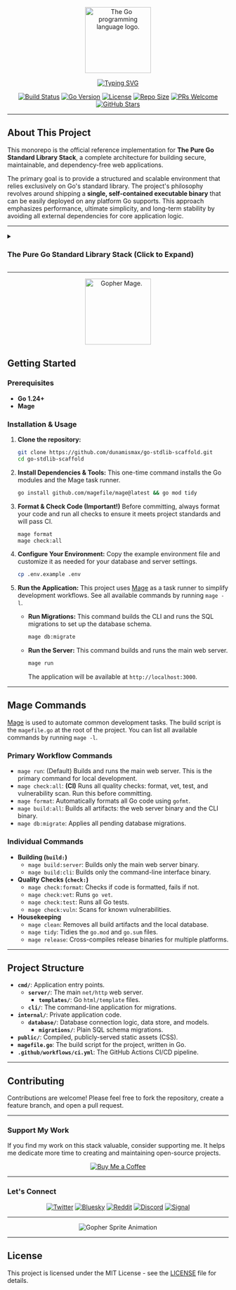 <p align="center">
  <img src="https://upload.wikimedia.org/wikipedia/commons/thumb/0/05/Go_Logo_Blue.svg/1920px-Go_Logo_Blue.svg.png" alt="The Go programming language logo." width="150"/>
</p>

<p align="center">
  <a href="https://github.com/dunamismax/go-stdlib-scaffold">
    <img src="https://readme-typing-svg.demolab.com/?font=Fira+Code&size=24&pause=1000&color=00ADD8&center=true&vCenter=true&width=800&lines=The+Pure+Go+Standard+Library+Stack;Official+Reference+Implementation;Go+%2B+net/http+%2B+database/sql;Mage+and+SQLite;Simple%2C+Performant%2C+and+Maintainable." alt="Typing SVG" />
  </a>
</p>

<p align="center">
  <a href="https://github.com/dunamismax/go-stdlib-scaffold/actions/workflows/ci.yml"><img src="https://github.com/dunamismax/go-stdlib-scaffold/actions/workflows/ci.yml/badge.svg" alt="Build Status"></a>
  <a href="https://go.dev/"><img src="https://img.shields.io/badge/Go-1.24+-00ADD8.svg" alt="Go Version"></a>
  <a href="https://img.shields.io/github/license/dunamismax/go-stdlib-scaffold"><img src="https://img.shields.io/github/license/dunamismax/go-stdlib-scaffold" alt="License"></a>
  <a href="https://img.shields.io/github/repo-size/dunamismax/go-stdlib-scaffold"><img src="https://img.shields.io/github/repo-size/dunamismax/go-stdlib-scaffold" alt="Repo Size"></a>
  <a href="https://github.com/dunamismax/go-stdlib-scaffold/pulls"><img src="https://img.shields.io/badge/PRs-welcome-brightgreen.svg" alt="PRs Welcome"></a>
  <a href="https://github.com/dunamismax/go-stdlib-scaffold/stargazers"><img src="https://img.shields.io/github/stars/dunamismax/go-stdlib-scaffold" alt="GitHub Stars"></a>
</p>

---

## About This Project

This monorepo is the official reference implementation for **The Pure Go Standard Library Stack**, a complete architecture for building secure, maintainable, and dependency-free web applications.

The primary goal is to provide a structured and scalable environment that relies exclusively on Go's standard library. The project's philosophy revolves around shipping a **single, self-contained executable binary** that can be easily deployed on any platform Go supports. This approach emphasizes performance, ultimate simplicity, and long-term stability by avoiding all external dependencies for core application logic.

---

<details>
<summary><h3>The Pure Go Standard Library Stack (Click to Expand)</h3></summary>

# The Pure Go Standard Library Stack

---

This stack represents a minimalist, robust architecture for building secure and performant web applications. It is composed entirely of a Go backend that leverages the standard library, removing all external dependencies. The stack prioritizes ultimate simplicity, zero-dependency deployment, and long-term stability by relying exclusively on Go's continuously evolving native capabilities. The frontend is reduced to plain HTML and CSS, with no JavaScript.

---

### **Frontend**

The frontend architecture is intentionally simplified to its core components, delivering a fast, accessible, and extremely maintainable user experience by avoiding all client-side scripting and build tools.

- [**Go `html/template`**](https://pkg.go.dev/html/template)
    - **Role:** Secure HTML Templating.
    - **Description:** Go's standard library for server-side HTML rendering. It provides automatic, context-aware escaping to prevent Cross-Site Scripting (XSS). As of Go 1.24, it also supports `range-over-func` and `range-over-int`, allowing for more flexible iteration patterns directly within templates.
- [**Plain CSS**](https://developer.mozilla.org/en-US/docs/Web/CSS)
    - **Role:** Styling.
    - **Description:** A standard, handwritten CSS file served as a static asset. This approach removes the need for pre-processors or build steps, maximizing simplicity and performance.

---

### **Backend**

A lean, highly performant, and secure backend service architected using only the Go standard library for maximum stability and minimal attack surface.

- [**Go (1.24+)**](https://go.dev/doc/)
    - **Role:** Backend Language.
    - **Description:** A statically typed, compiled language known for performance, concurrency, and simplicity. The Go 1.22+ `for` loop semantics prevent common concurrency bugs by creating new variables for each iteration. It compiles to a single, dependency-free binary, streamlining deployment.
- [**`net/http`**](https://pkg.go.dev/net/http)
    - **Role:** Web Server & Advanced Routing.
    - **Description:** The standard library's package for all HTTP-related tasks. As of Go 1.22, the `http.ServeMux` includes an enhanced request router that supports method-based routing (e.g., `POST /items`) and wildcards (e.g., `/items/{id}`), removing the need for third-party frameworks. Path values are easily accessed via `r.PathValue("id")`.
- [**Custom Validation Functions**](https://www.alexedwards.net/blog/validation-snippets-for-go)
    - **Role:** Data Validation.
    - **Description:** Data validation is handled by simple, explicit Go functions. Go 1.24's full support for generic type aliases allows for more reusable and readable validation logic.
- [**`os`**](https://pkg.go.dev/os)
    - **Role:** Secure Filesystem Access & Environment Loading.
    - **Description:** Configuration is loaded from environment variables using `os.Getenv`. For file operations, Go 1.24's `os.Root` provides directory-limited filesystem access, preventing directory traversal attacks and ensuring that file-serving or upload handlers operate within a secure boundary.

---

### **Database & Caching**

A zero-dependency, in-process data layer that maximizes simplicity and speed by using Go's native database interface and advanced concurrency and memory primitives.

- [**SQLite**](https://www.sqlite.org/docs.html)
    - **Role:** Embedded Relational Database.
    - **Description:** A self-contained, serverless SQL database engine that runs in-process, eliminating operational overhead and making it ideal for a wide range of production workloads.
- [**`database/sql`**](https://pkg.go.dev/database/sql)
    - **Role:** SQL Database Interface.
    - **Description:** The standard library’s lean interface for SQL databases. As of Go 1.22, it includes the generic `sql.Null[T]` type, which simplifies scanning nullable columns, reduces boilerplate, and improves type safety.
- [**SQL/Go Migration Scripts**](https://amacneil.github.io/dbmate/2022/01/21/go-database-migrations-without-orm.html)
    - **Role:** Database Schema Migrations.
    - **Description:** Migrations are managed with numbered SQL files or simple Go programs using `database/sql`. The concise `for i := range 10` syntax from Go 1.22 can simplify scripting.
- [**`sync`, `maps` & `unique`**](https://pkg.go.dev/sync)
    - **Role:** High-Performance In-Process Caching.
    - **Description:** High-performance, in-process caching is achieved with a standard Go map and a `sync.RWMutex`. As of Go 1.24, map performance is significantly improved due to a new Swiss Table implementation, directly boosting cache speed. For further memory optimization, Go 1.23's `unique` package can be used to canonicalize cache keys or values, reducing memory footprint.

---

### **Testing**

A robust testing suite that relies exclusively on Go's powerful, built-in testing framework to ensure code quality and correctness.

- [**`testing`**](https://pkg.go.dev/testing)
    - **Role:** Core Testing Framework.
    - **Description:** The built-in package for unit, integration, and benchmark tests. Go 1.24's `go vet` includes a new `tests` analyzer that identifies common mistakes in test declarations. Assertions use simple `if` statements with `t.Errorf`, keeping tests clear and dependency-free.

---

### **CLI, Development & Deployment**

A minimalist and modern toolchain using built-in Go commands and standard, universally available tools for a smooth developer workflow.

- [**`flag`**](https://pkg.go.dev/flag)
    - **Role:** Command-Line Interface.
    - **Description:** The standard library's package for parsing command-line options. It is sufficient for building CLIs for most applications without third-party dependencies.
- [**Mage / Magefile (with `go.mod` toolchain)**](https://magefile.org/)
    - **Role:** Task Runner / Build System.
    - **Description:** As of Go 1.24, Mage and other build tools are managed declaratively via `tool` directives in the `go.mod` file. This replaces the `tools.go` workaround and ensures version-locked, reproducible builds across all development and CI environments.
- [**Simple Shell Scripts**](https://dev.to/ignatk/go-live-reloading-with-a-shell-script-2305)
    - **Role:** Live Reloading.
    - **Description:** During development, a simple shell script can watch for file changes, automatically recompiling and restarting the server for a rapid feedback loop.

---

### **CI/CD**

A fully automated, robust pipeline using modern Go tooling to build, test, and deploy the application, ensuring consistency and quality.

- [**GitHub Actions**](https://docs.github.com/en/actions)
    - **Role:** Automated CI/CD Platform.
    - **Description:** A CI/CD workflow defined in the project repository automates the entire lifecycle. The pipeline performs:
        - **Linting & Formatting:** Runs `gofmt` and `go vet` to enforce code style and identify issues.
        - **Testing:** Executes the test suite with `go test -json`, which (as of Go 1.24) provides structured JSON output for reliable, machine-readable test results.
        - **Vulnerability Scanning:** Runs `govulncheck` to scan for security vulnerabilities.
        - **Build:** Compiles the application into a single binary using `go build -json`, capturing structured build information for easier artifact management and error analysis.
- [**`go build` Scripts (via Magefile)**](https://www.digitalocean.com/community/tutorials/how-to-build-go-executables-for-multiple-platforms-on-ubuntu-20-04)
    - **Role:** Release Automation.
    - **Description:** A simple script using `go build` with different `GOOS` and `GOARCH` environment variables automates cross-compilation. Go 1.24 automatically embeds version control information into the binary for improved traceability. The build process benefits from Profile-Guided Optimization (PGO), whose build-time overhead was significantly reduced in Go 1.23.

</details>

---

<p align="center">
  <img src="https://user-images.githubusercontent.com/3185864/32058716-5ee9b512-ba38-11e7-978a-287eb2a62743.png" alt="Gopher Mage." width="150"/>
</p>

## Getting Started

### Prerequisites

- **Go 1.24+**
- **Mage**

### Installation & Usage

1. **Clone the repository:**

   ```bash
   git clone https://github.com/dunamismax/go-stdlib-scaffold.git
   cd go-stdlib-scaffold
   ```

2. **Install Dependencies & Tools:**
   This one-time command installs the Go modules and the Mage task runner.

   ```bash
   go install github.com/magefile/mage@latest && go mod tidy
   ```

3. **Format & Check Code (Important!)**
   Before committing, always format your code and run all checks to ensure it meets project standards and will pass CI.

   ```bash
   mage format
   mage check:all
   ```

4. **Configure Your Environment:**
   Copy the example environment file and customize it as needed for your database and server settings.

   ```bash
   cp .env.example .env
   ```

5. **Run the Application:**
   This project uses [Mage](https://magefile.org/) as a task runner to simplify development workflows. See all available commands by running `mage -l`.

   - **Run Migrations:**
     This command builds the CLI and runs the SQL migrations to set up the database schema.

     ```bash
     mage db:migrate
     ```

   - **Run the Server:**
     This command builds and runs the main web server.

     ```bash
     mage run
     ```

     The application will be available at `http://localhost:3000`.

---

## Mage Commands

[Mage](https://magefile.org/) is used to automate common development tasks. The build script is the `magefile.go` at the root of the project. You can list all available commands by running `mage -l`.

### Primary Workflow Commands

- `mage run`: (Default) Builds and runs the main web server. This is the primary command for local development.
- `mage check:all`: **(CI)** Runs all quality checks: format, vet, test, and vulnerability scan. Run this before committing.
- `mage format`: Automatically formats all Go code using `gofmt`.
- `mage build:all`: Builds all artifacts: the web server binary and the CLI binary.
- `mage db:migrate`: Applies all pending database migrations.

### Individual Commands

- **Building (`build:`)**
  - `mage build:server`: Builds only the main web server binary.
  - `mage build:cli`: Builds only the command-line interface binary.
- **Quality Checks (`check:`)**
  - `mage check:format`: Checks if code is formatted, fails if not.
  - `mage check:vet`: Runs `go vet`.
  - `mage check:test`: Runs all Go tests.
  - `mage check:vuln`: Scans for known vulnerabilities.
- **Housekeeping**
  - `mage clean`: Removes all build artifacts and the local database.
  - `mage tidy`: Tidies the `go.mod` and `go.sum` files.
  - `mage release`: Cross-compiles release binaries for multiple platforms.

---

## Project Structure

- **`cmd/`**: Application entry points.
  - **`server/`**: The main `net/http` web server.
    - **`templates/`**: Go `html/template` files.
  - **`cli/`**: The command-line application for migrations.
- **`internal/`**: Private application code.
  - **`database/`**: Database connection logic, data store, and models.
    - **`migrations/`**: Plain SQL schema migrations.
- **`public/`**: Compiled, publicly-served static assets (CSS).
- **`magefile.go`**: The build script for the project, written in Go.
- **`.github/workflows/ci.yml`**: The GitHub Actions CI/CD pipeline.

---

## Contributing

Contributions are welcome! Please feel free to fork the repository, create a feature branch, and open a pull request.

---

### Support My Work

If you find my work on this stack valuable, consider supporting me. It helps me dedicate more time to creating and maintaining open-source projects.

<p align="center">
  <a href="https://coff.ee/dunamismax" target="_blank">
    <img src="https://raw.githubusercontent.com/egonelbre/gophers/master/.thumb/animation/buy-morning-coffee-3x.gif" alt="Buy Me a Coffee" />
  </a>
</p>

---

### Let's Connect

<p align="center">
  <a href="https://twitter.com/dunamismax" target="_blank"><img src="https://img.shields.io/badge/Twitter-%231DA1F2.svg?&style=for-the-badge&logo=twitter&logoColor=white" alt="Twitter"></a>
  <a href="https://bsky.app/profile/dunamismax.bsky.social" target="_blank"><img src="https://img.shields.io/badge/Bluesky-blue?style=for-the-badge&logo=bluesky&logoColor=white" alt="Bluesky"></a>
  <a href="https://reddit.com/user/dunamismax" target="_blank"><img src="https://img.shields.io/badge/Reddit-%23FF4500.svg?&style=for-the-badge&logo=reddit&logoColor=white" alt="Reddit"></a>
  <a href="https://discord.com/users/dunamismax" target="_blank"><img src="https://img.shields.io/badge/Discord-dunamismax-7289DA.svg?style=for-the-badge&logo=discord&logoColor=white" alt="Discord"></a>
  <a href="https://signal.me/#p/+dunamismax.66" target="_blank"><img src="https://img.shields.io/badge/Signal-dunamismax.66-3A76F0.svg?style=for-the-badge&logo=signal&logoColor=white" alt="Signal"></a>
</p>

---

<p align="center">
    <img src="https://raw.githubusercontent.com/egonelbre/gophers/refs/heads/master/.thumb/animation/2bit-sprite/demo.gif" alt="Gopher Sprite Animation" />
</p>

---

## License

This project is licensed under the MIT License - see the [LICENSE](LICENSE) file for details.
